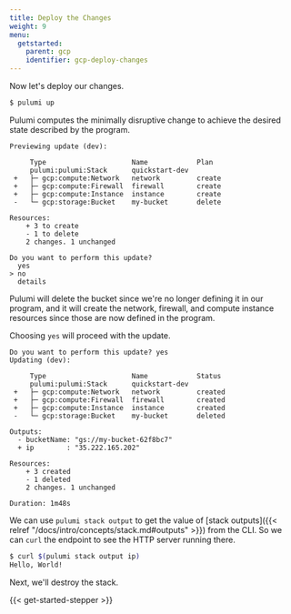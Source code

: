```yaml
---
title: Deploy the Changes
weight: 9
menu:
  getstarted:
    parent: gcp
    identifier: gcp-deploy-changes
---
```


Now let's deploy our changes.

```bash
$ pulumi up
```

Pulumi computes the minimally disruptive change to achieve the desired state described by the program.

```
Previewing update (dev):

     Type                     Name            Plan
     pulumi:pulumi:Stack      quickstart-dev
 +   ├─ gcp:compute:Network   network         create
 +   ├─ gcp:compute:Firewall  firewall        create
 +   ├─ gcp:compute:Instance  instance        create
 -   └─ gcp:storage:Bucket    my-bucket       delete

Resources:
    + 3 to create
    - 1 to delete
    2 changes. 1 unchanged

Do you want to perform this update?
  yes
> no
  details
```

Pulumi will delete the bucket since we're no longer defining it in our program, and it will create the network, firewall, and compute instance resources since those are now defined in the program.

Choosing `yes` will proceed with the update.

```
Do you want to perform this update? yes
Updating (dev):

     Type                     Name            Status
     pulumi:pulumi:Stack      quickstart-dev
 +   ├─ gcp:compute:Network   network         created
 +   ├─ gcp:compute:Firewall  firewall        created
 +   ├─ gcp:compute:Instance  instance        created
 -   └─ gcp:storage:Bucket    my-bucket       deleted

Outputs:
  - bucketName: "gs://my-bucket-62f8bc7"
  + ip        : "35.222.165.202"

Resources:
    + 3 created
    - 1 deleted
    2 changes. 1 unchanged

Duration: 1m48s
```

We can use `pulumi stack output` to get the value of [stack outputs]({{< relref "/docs/intro/concepts/stack.md#outputs" >}}) from the CLI. So we can `curl` the endpoint to see the HTTP server running there.

```bash
$ curl $(pulumi stack output ip)
Hello, World!
```

Next, we'll destroy the stack.

{{< get-started-stepper >}}
